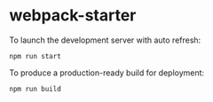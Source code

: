 # webpack-starter

To launch the development server with auto refresh: 
```
npm run start
```

To produce a production-ready build for deployment:
```
npm run build
```
